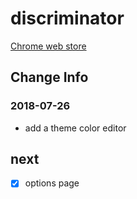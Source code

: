 # discriminator

[Chrome web store](https://chrome.google.com/webstore/detail/discriminator/cnobndgiceocnbpdhfmliebjoifpmahp?hl=ja&gl=JP)

## Change Info

### 2018-07-26

- add a theme color editor

## next

- [x] options page
